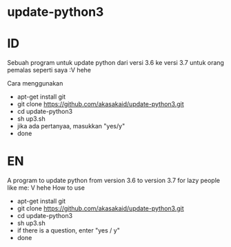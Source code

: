 # update-python3
 
# ID
Sebuah program untuk update python dari versi 3.6 ke versi 3.7 untuk orang pemalas seperti saya :V hehe

Cara menggunakan

* apt-get install git
* git clone https://github.com/akasakaid/update-python3.git
* cd update-python3
* sh up3.sh
* jika ada pertanyaa, masukkan "yes/y"
* done

# EN
A program to update python from version 3.6 to version 3.7 for lazy people like me: V hehe
 How to use

* apt-get install git
* git clone https://github.com/akasakaid/update-python3.git
* cd update-python3
* sh up3.sh
* if there is a question, enter "yes / y"
* done
